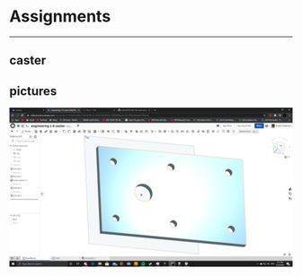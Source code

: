 # Assignments

------------------

## caster

## pictures

![The Base](Caster_Part_Pics/CasterBase.png)
